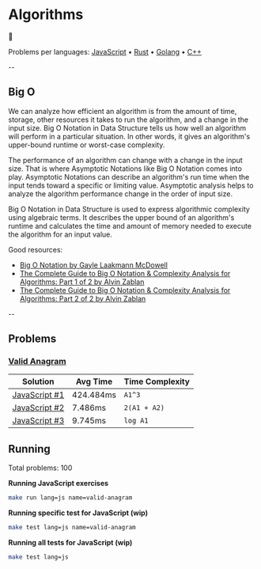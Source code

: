 # Algorithms

🌊

Problems per languages: [JavaScript](#javascript) • [Rust](#rust) • [Golang](#golang) • [C++](#cpp)

--

## Big O

We can analyze how efficient an algorithm is from the amount of time, storage, other resources it takes to run the algorithm, and a change in the input size. Big O Notation in Data Structure tells us how well an algorithm will perform in a particular situation. In other words, it gives an algorithm's upper-bound runtime or worst-case complexity.

The performance of an algorithm can change with a change in the input size. That is where Asymptotic Notations like Big O Notation comes into play. Asymptotic Notations can describe an algorithm's run time when the input tends toward a specific or limiting value. Asymptotic analysis helps to analyze the algorithm performance change in the order of input size.

Big O Notation in Data Structure is used to express algorithmic complexity using algebraic terms. It describes the upper bound of an algorithm's runtime and calculates the time and amount of memory needed to execute the algorithm for an input value.

Good resources:

- [Big O Notation by Gayle Laakmann McDowell](https://www.youtube.com/watch?v=v4cd1O4zkGw)
- [The Complete Guide to Big O Notation & Complexity Analysis for Algorithms: Part 1 of 2 by Alvin Zablan](https://www.youtube.com/watch?v=HfIH3czXc-8)
- [The Complete Guide to Big O Notation & Complexity Analysis for Algorithms: Part 2 of 2 by Alvin Zablan](https://www.youtube.com/watch?v=zo7YFqw5hNw)

--

## Problems

### [Valid Anagram](/problems/valid-anagram/problem.md)

| Solution | Avg Time | Time Complexity
| --- | ----------- | --- |
| [JavaScript #1](/javascript/valid-anagram/solution-1.js) | 424.484ms | `A1^3` |
[JavaScript #2](/javascript/valid-anagram/solution-2.js) | 7.486ms | `2(A1 + A2)` |
[JavaScript #3](/javascript/valid-anagram/solution-3.js) | 9.745ms | `log A1` |

## Running

Total problems: 100

**Running JavaScript exercises**

```bash
make run lang=js name=valid-anagram
```

**Running specific test for JavaScript (wip)**

```bash
make test lang=js name=valid-anagram
```

**Running all tests for JavaScript (wip)**

```bash
make test lang=js
```
